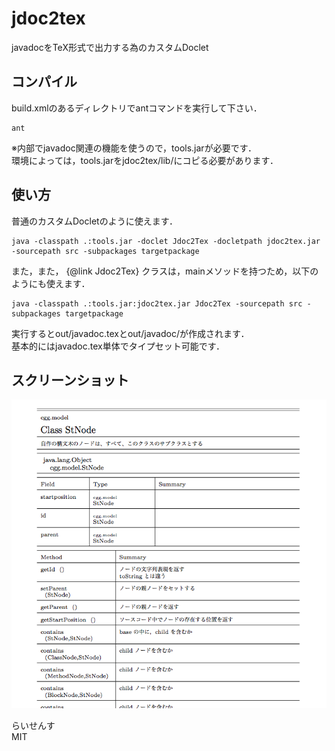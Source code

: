 jdoc2tex
===
javadocをTeX形式で出力する為のカスタムDoclet

コンパイル
--
build.xmlのあるディレクトリでantコマンドを実行して下さい．

``` 
ant

``` 
※内部でjavadoc関連の機能を使うので，tools.jarが必要です．  
環境によっては，tools.jarをjdoc2tex/lib/にコピる必要があります．


使い方
--
普通のカスタムDocletのように使えます．  

```
java -classpath .:tools.jar -doclet Jdoc2Tex -docletpath jdoc2tex.jar -sourcepath src -subpackages targetpackage
```

また，また， {@link Jdoc2Tex} クラスは，mainメソッドを持つため，以下のようにも使えます．

```
java -classpath .:tools.jar:jdoc2tex.jar Jdoc2Tex -sourcepath src -subpackages targetpackage
```
実行するとout/javadoc.texとout/javadoc/が作成されます．  
基本的にはjavadoc.tex単体でタイプセット可能です．


スクリーンショット
--
![スクリーンショット](./img/05.png)

らいせんす  
MIT
